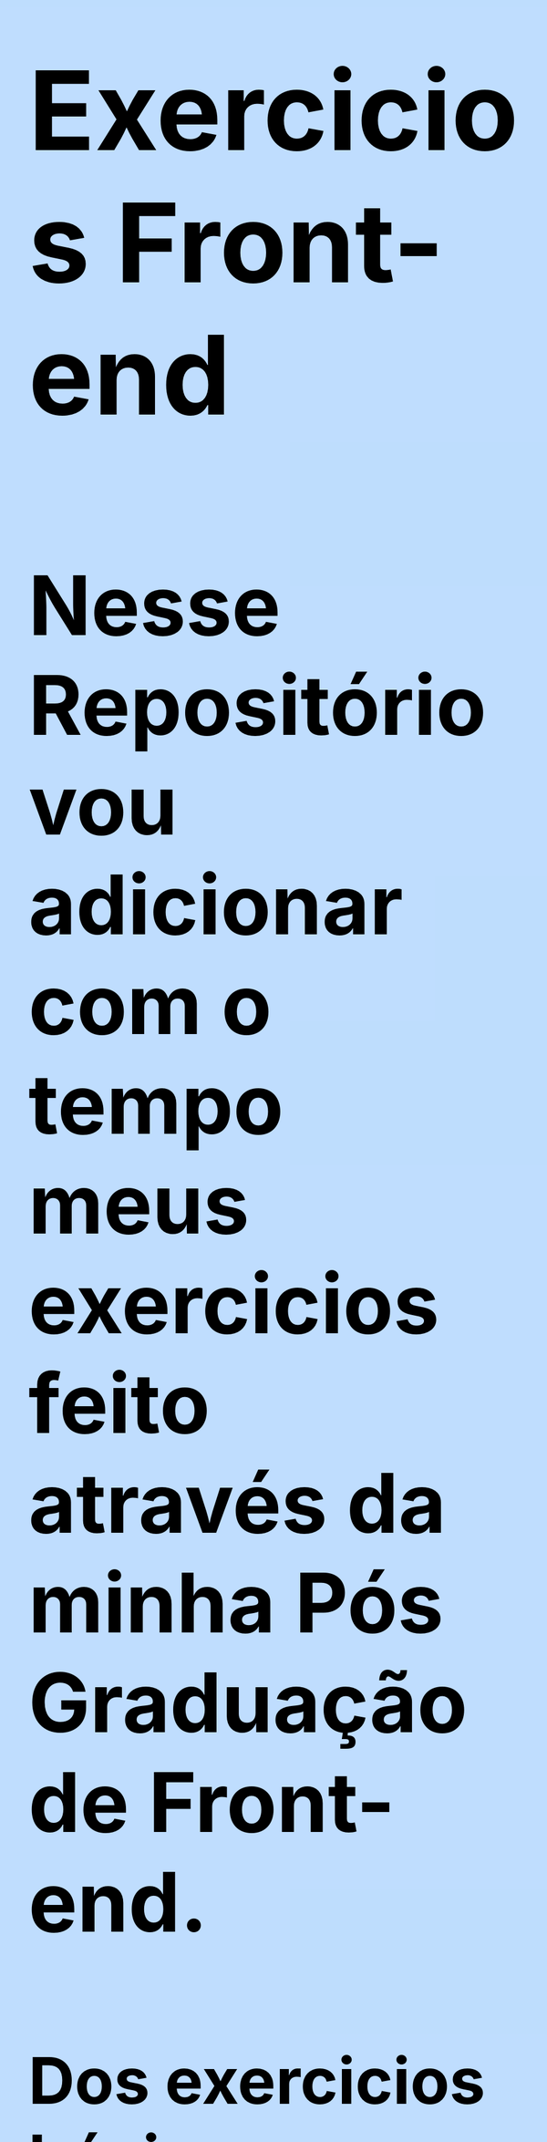 <style>
    body{
        background-color: #007bff3f;
        color: black;
        font-size:10vw;
    }

    ul{
        columns: 2; 
        border: 3px dotted black; 
        margin: 10px;
        background-color: #7fffd47a;
        padding: 10px;
        list-style-position: inside;
    }
</style>

# Exercicios Front-end

## Nesse Repositório vou adicionar com o tempo meus exercicios feito através da minha Pós Graduação de Front-end.

### Dos exercicios básicos ao avançado.

* <a href="LinguagensEPadroesWeb/Tema1e2/index.html" target="_blank">Tema 1 e 2</a>
* <a href="LinguagensEPadroesWeb/Tema2B4/destista.html" target="_blank">Tema 2 Bloco 4</a>
* <a href="LinguagensEPadroesWeb/Tema3/Bloco3/index.html" target="_blank">Tema 3 Bloco 3</a>
* <a href="LinguagensEPadroesWeb/Tema3/Bloco4/index.html" target="_blank">Tema 3 Bloco 4</a>
* <a href="LinguagensEPadroesWeb/Tema4/Bloco1e2/index.html" target="_blank">Tema 4 Bloco 1 e 2</a>
* <a href="LinguagensEPadroesWeb/Tema4/Bloco3/index.html" target="_blank">Tema 4 Bloco 3</a>
